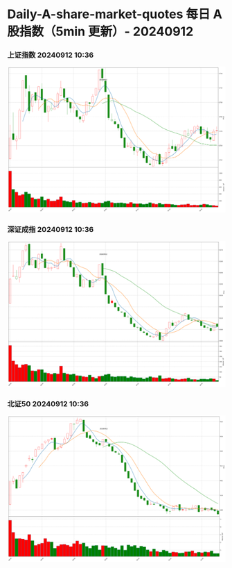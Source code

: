 
# Daily-A-share-market-quotes 每日 A 股指数（5min 更新）- 20240912

### 上证指数 20240912 10:36
![](./fig/2024/9/20240912-sh000001.png)

### 深证成指 20240912 10:36
![](./fig/2024/9/20240912-sz399001.png)

### 北证50 20240912 10:36
![](./fig/2024/9/20240912-bj899050.png)
